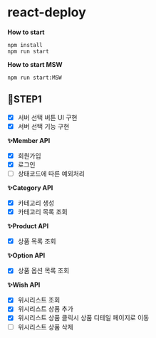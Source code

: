 # react-deploy

**How to start**

```
npm install
npm run start
```

**How to start MSW**

```
npm run start:MSW
```

## 📜STEP1

- [x] 서버 선택 버튼 UI 구현
- [x] 서버 선택 기능 구현

**✨Member API**

- [x] 회원가입
- [x] 로그인
- [ ] 상태코드에 따른 예외처리

**✨Category API**

- [x] 카테고리 생성
- [x] 카테고리 목록 조회

**✨Product API**

- [x] 상품 목록 조회

**✨Option API**

- [x] 상품 옵션 목록 조회

**✨Wish API**

- [x] 위시리스트 조회
- [x] 위시리스트 상품 추가
- [x] 위시리스트 상품 클릭시 상품 디테일 페이지로 이동
- [ ] 위시리스트 상품 삭제
